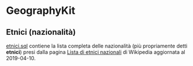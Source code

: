 # GeographyKit

## Etnici (nazionalità)

[etnici.sql](github.com/walkindude/GeographyKit/etnici.sql) contiene la lista completa delle nazionalità (più propriamente detti **etnici**) presi dalla pagina [Lista di etnici nazionali](https://it.wikipedia.org/wiki/Lista_di_etnici_nazionali) di Wikipedia aggiornata al 2019-04-10.
